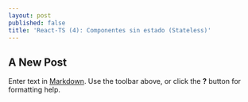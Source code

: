```yaml
---
layout: post
published: false
title: 'React-TS (4): Componentes sin estado (Stateless)'
---
```

## A New Post

Enter text in [Markdown](http://daringfireball.net/projects/markdown/). Use the toolbar above, or click the **?** button for formatting help.
